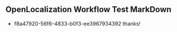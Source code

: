 ## OpenLocalization Workflow Test MarkDown
* f8a47920-56f6-4833-b0f3-ee3967934392 
thanks!<!--HONumber=Mar16_HO4-->
